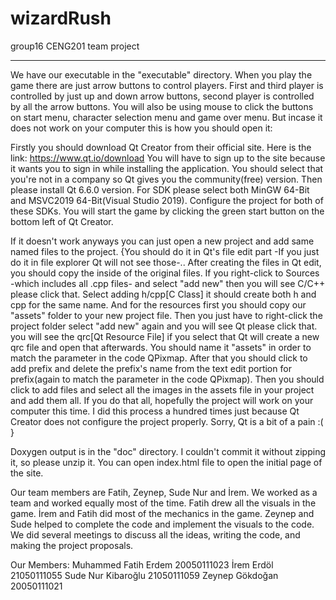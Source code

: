 # wizardRush
group16 CENG201 team project

-----------------------------------------------------------------------------

 We have our executable in the "executable" directory. When you play the game there are just arrow buttons to control players. First and third player is controlled by just up and down arrow buttons, second player is controlled by all the arrow buttons. You will also be using mouse to click the buttons on start menu, character selection menu and game over menu. But incase it does not work on your computer this is how you should open it:
 
 Firstly you should download Qt Creator from their official site. Here is the link: https://www.qt.io/download
 You will have to sign up to the site because it wants you to sign in while installing the application. You should select that you're not in a company so Qt gives you the community(free) version.
 Then please install Qt 6.6.0 version. For SDK please select both MinGW 64-Bit and MSVC2019 64-Bit(Visual Studio 2019). Configure the project for both of these SDKs. You will start the game by clicking the green start button on the bottom left of Qt Creator. 

 If it doesn't work anyways you can just open a new project and add same named files to the project. {You should do it in Qt's file edit part -If you just do it in file explorer Qt will not see those-.. After creating the files in Qt edit, you should copy the inside of the original files.
 If you right-click to Sources -which includes all .cpp files- and select "add new" then you will see C/C++ please click that. Select adding h/cpp[C Class] it should create both h and cpp for the same name.
 And for the resources first you should copy our "assets" folder to your new project file. Then you just have to right-click the project folder select "add new" again and you will see Qt please click that. you will see the qrc[Qt Resource File] if you select that Qt will create a new qrc file and open that afterwards. You should name it "assets" in order to match the parameter in the code QPixmap. After that you should click to add prefix and delete the prefix's name from the text edit portion for prefix(again to match the parameter in the code QPixmap). Then you should click to add files and select all the images in the assets file in your project and add them all. If you do that all, hopefully the project will work on your computer this time. I did this process a hundred times just because Qt Creator does not configure the project properly. Sorry, Qt is a bit of a pain :( } 

 Doxygen output is in the "doc" directory. I couldn't commit it without zipping it, so please unzip it. You can open index.html file to open the initial page of the site.

 Our team members are Fatih, Zeynep, Sude Nur and İrem. We worked as a team and worked equally most of the time. Fatih drew all the visuals in the game. İrem and Fatih did most of the mechanics in the game. Zeynep and Sude helped to complete the code and implement the visuals to the code. We did several meetings to discuss all the ideas, writing the code, and making the project proposals.

 Our Members:
 Muhammed Fatih Erdem 20050111023
 İrem Erdöl 21050111055
 Sude Nur Kibaroğlu 21050111059
 Zeynep Gökdoğan 20050111021
 
